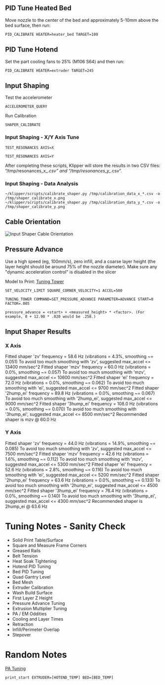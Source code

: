 ## PID Tune Heated Bed
Move nozzle to the center of the bed and approximately 5-10mm above the bed surface, then run:
```gcode
PID_CALIBRATE HEATER=heater_bed TARGET=100
```

## PID Tune Hotend
Set the part cooling fans to 25% (M106 S64) and then run:
```gcode
PID_CALIBRATE HEATER=extruder TARGET=245
```

## Input Shaping
Test the accelerometer
```gcode
ACCELEROMETER_QUERY
```
Run Calibration
```gcode
SHAPER_CALIBRATE
```

### Input Shaping - X/Y Axis Tune

```gcode
TEST_RESONANCES AXIS=X
```
```gcode
TEST_RESONANCES AXIS=Y
```
After completing these scripts, Klipper will store the results in two CSV files: “/tmp/resonances_x_*.csv” and “/tmp/resonances_y_*.csv”.

### Input Shaping - Data Analysis
```
~/klipper/scripts/calibrate_shaper.py /tmp/calibration_data_x_*.csv -o /tmp/shaper_calibrate_x.png 
~/klipper/scripts/calibrate_shaper.py /tmp/calibration_data_y_*.csv -o /tmp/shaper_calibrate_y.png 
```

## Cable Orientation
![Input Shaper Cable Orientation](https://docs.ldomotors.com/input_shaper_kit/pi_zero_2w.jpg "Input Shaper Cable Orientation")

## Pressure Advance

Use a high speed (eg, 100mm/s), zero infill, and a coarse layer height (the layer height should be around 75% of the nozzle diameter). Make sure any "dynamic acceleration control" is disabled in the slicer

Model to Print: [Tuning Tower](https://www.klipper3d.org/prints/square_tower.stl)
```
SET_VELOCITY_LIMIT SQUARE_CORNER_VELOCITY=1 ACCEL=500
```
```
TUNING_TOWER COMMAND=SET_PRESSURE_ADVANCE PARAMETER=ADVANCE START=0 FACTOR=.005
```

```
pressure_advance = <start> + <measured_height> * <factor>. (For example, 0 + 12.90 * .020 would be .258.)
```


## Input Shaper Results

### X Axis

Fitted shaper 'zv' frequency = 58.6 Hz (vibrations = 4.3%, smoothing ~= 0.051)
To avoid too much smoothing with 'zv', suggested max_accel <= 13400 mm/sec^2
Fitted shaper 'mzv' frequency = 60.0 Hz (vibrations = 0.0%, smoothing ~= 0.057)
To avoid too much smoothing with 'mzv', suggested max_accel <= 10600 mm/sec^2
Fitted shaper 'ei' frequency = 72.0 Hz (vibrations = 0.0%, smoothing ~= 0.062)
To avoid too much smoothing with 'ei', suggested max_accel <= 9700 mm/sec^2
Fitted shaper '2hump_ei' frequency = 89.8 Hz (vibrations = 0.0%, smoothing ~= 0.067)
To avoid too much smoothing with '2hump_ei', suggested max_accel <= 9000 mm/sec^2
Fitted shaper '3hump_ei' frequency = 108.0 Hz (vibrations = 0.0%, smoothing ~= 0.070)
To avoid too much smoothing with '3hump_ei', suggested max_accel <= 8500 mm/sec^2
Recommended shaper is mzv @ 60.0 Hz

### Y Axis

Fitted shaper 'zv' frequency = 44.0 Hz (vibrations = 14.9%, smoothing ~= 0.085)
To avoid too much smoothing with 'zv', suggested max_accel <= 7500 mm/sec^2
Fitted shaper 'mzv' frequency = 42.6 Hz (vibrations = 1.6%, smoothing ~= 0.112)
To avoid too much smoothing with 'mzv', suggested max_accel <= 5300 mm/sec^2
Fitted shaper 'ei' frequency = 52.6 Hz (vibrations = 2.8%, smoothing ~= 0.116)
To avoid too much smoothing with 'ei', suggested max_accel <= 5200 mm/sec^2
Fitted shaper '2hump_ei' frequency = 63.6 Hz (vibrations = 0.0%, smoothing ~= 0.133)
To avoid too much smoothing with '2hump_ei', suggested max_accel <= 4500 mm/sec^2
Fitted shaper '3hump_ei' frequency = 76.4 Hz (vibrations = 0.0%, smoothing ~= 0.140)
To avoid too much smoothing with '3hump_ei', suggested max_accel <= 4300 mm/sec^2
Recommended shaper is 2hump_ei @ 63.6 Hz

# Tuning Notes - Sanity Check

- Solid Print Table/Surface
- Square and Measure Frame Corners
- Greased Rails
- Belt Tension
- Heat Soak Tightening
- Hotend PID Tuning
- Bed PID Tuning
- Quad Gantry Level
- Bed Mesh
- Extruder Calibration
- Wash Build Surface
- First Layer Z Height
- Pressure Advance Tuning
- Extrusion Multiplier Tuning
- PA / EM Oddities
- Cooling and Layer Times
- Retraction
- Infill/Perimeter Overlap
- Stepover

# Random Notes

[PA Tuning](https://ellis3dp.com/Pressure_Linear_Advance_Tool/)

```gcode
print_start EXTRUDER=[HOTEND_TEMP] BED=[BED_TEMP]
```
